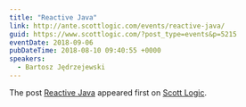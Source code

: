 ```yaml
---
title: "Reactive Java"
link: http://ante.scottlogic.com/events/reactive-java/
guid: https://www.scottlogic.com/?post_type=events&p=5215
eventDate: 2018-09-06
pubDateTime: 2018-08-10 09:40:55 +0000
speakers:
  - Bartosz Jędrzejewski
---
```


<p>The post <a rel="nofollow" href="http://ante.scottlogic.com/events/reactive-java/">Reactive Java</a> appeared first on <a rel="nofollow" href="http://ante.scottlogic.com">Scott Logic</a>.</p>